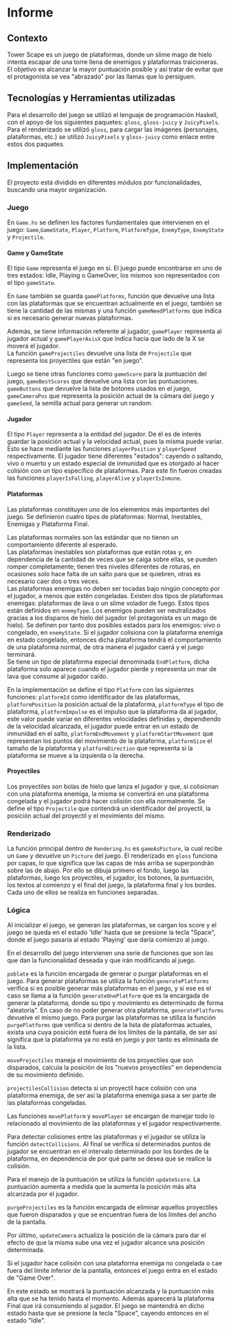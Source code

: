 # Informe

## Contexto

Tower Scape es un juego de plataformas, donde un slime mago de hielo intenta escapar de una torre llena de enemigos y plataformas traicioneras. El objetivo es alcanzar la mayor puntuación posible y así tratar de evitar que el protagonista se vea "abrazado" por las llamas que lo persiguen.

## Tecnologías y Herramientas utilizadas

Para el desarrollo del juego se utilizó el lenguaje de programación Haskell, con el apoyo de los siguientes paquetes: `gloss`, `gloss-juicy` y `JuicyPixels`. Para el renderizado se utilizó `gloss`, para cargar las imágenes (personajes, plataformas, etc.) se utilizó `JuicyPixels` y `gloss-juicy` como enlace entre estos dos paquetes.

## Implementación

El proyecto está dividido en diferentes módulos por funcionalidades, buscando una mayor organización.

### Juego

En `Game.hs` se definen los factores fundamentales que intervienen en el juego: `Game`,`GameState`, `Player`, `Platform`, `PlatformType`, `EnemyType`, `EnemyState` y `Projectile`.

#### Game y GameState

El tipo `Game` representa el juego en sí. El juego puede encontrarse en uno de tres estados: Idle, Playing o GameOver, los mismos son representados con el tipo `gameState`.

En `Game` también se guarda `gamePlatforms`, función que devuelve una lista con las plataformas que se encuentran actualmente en el juego, también se tiene la cantidad de las mismas y una función `gameNeedPlatforms` que indica si es necesario generar nuevas plataformas.

Además, se tiene información referente al jugador, `gamePlayer` representa al jugador actual y `gamePlayerAxisX` que indica hacia que lado de la X se moverá el jugador.\
La función `gameProjectiles` devuelve una lista de `Projectile` que representa los proyectiles que están "en juego".

Luego se tiene otras funciones como `gameScore` para la puntuación del juego, `gameBestScores` que devuelve una lista con las puntuaciones. `gameButtons` que devuelve la lista de botones usados en el juego, `gameCameraPos` que representa la posición actual de la cámara del juego y `gameSeed`, la semilla actual para generar un random.

#### Jugador

El tipo `Player` representa a la entidad del jugador. De él es de interés guardar la posición actual y la velocidad actual, pues la misma puede variar. Esto se hace mediante las funciones `playerPosition` y `playerSpeed` respectivamente. El jugador tiene diferentes "estados": cayendo o saltando, vivo o muerto y un estado especial de inmunidad que es otorgado al hacer colisión con un tipo específico de plataformas. Para este fin fueron creadas las funciones `playerIsFalling`, `playerAlive` y `playerIsInmune`.

#### Plataformas

Las plataformas constituyen uno de los elementos más importantes del juego. Se definieron cuatro tipos de plataformas: Normal, Inestables, Enemigas y Plataforma Final.

 Las plataformas normales son las estándar que no tienen un comportamiento diferente al esperado.\
Las plataformas inestables son plataformas que están rotas y, en dependencia de la cantidad de veces que se caiga sobre ellas, se pueden romper completamente; tienen tres niveles diferentes de roturas, en ocasiones solo hace falta de un salto para que se quiebren, otras es necesario caer dos o tres veces. \
Las plataformas enemigas no deben ser tocadas bajo ningún concepto por el jugador, a menos que estén congeladas. Existen dos tipos de plataformas enemigas: plataformas de lava o un slime volador de fuego. Estos tipos están definidos en `enemyType`. Los enemigos pueden ser neutralizados gracias a los disparos de hielo del jugador (el protagonista es un mago de hielo). Se definen por tanto dos posibles estados para los enemigos: vivo o congelado, en `enemyState`. Si el jugador colisiona con la plataforma enemiga en estado congelado, entonces dicha plataforma tendrá el comportamiento de una plataforma normal, de otra manera el jugador caerá y el juego terminará.\
Se tiene un tipo de plataforma especial denominada `EndPlatform`, dicha plataforma solo aparece cuando el jugador pierde y representa un mar de lava que consume al jugador caído.

  En la implementación se define el tipo `Platform` con las siguientes funciones: `platformId` como identificador de las plataformas, `platformPosition` la posición actual de la plataforma, `platformType` el tipo de plataforma, `platformImpulse` es el impulso que la plataforma da al jugador, este valor puede variar en diferentes velocidades definidas y, dependiendo de la velocidad alcanzada, el jugador puede entrar en un estado de inmunidad en el salto, `platformEndMovement` y `platformStartMovement` que representan los puntos del movimiento de la plataforma, `platformSize` el tamaño de la plataforma y `platformDirection` que representa si la plataforma se mueve a la izquierda o la derecha.

#### Proyectiles

Los proyectiles son bolas de hielo que lanza el jugador y que, si colisionan con una plataforma enemiga, la misma se convertirá en una plataforma congelada y el jugador podrá hacer colisión con ella normalmente. Se define el tipo `Projectile` que contendrá un identificador del proyectil, la posición actual del proyectil y el movimiento del mismo.

### Renderizado

La función principal dentro de `Rendering.hs` es `gameAsPicture`, la cual recibe un `Game` y devuelve un `Picture` del juego. El renderizado en `gloss` funciona por capas, lo que significa que las capas de más arriba se superpondrán sobre las de abajo. Por ello se dibuja primero el fondo, luego las plataformas, luego los proyectiles, el jugador, los botones, la puntuación, los textos al comienzo y el final del juego, la plataforma final y los bordes. Cada uno de ellos se realiza en funciones separadas.

### Lógica

Al inicializar el juego, se generan las plataformas, se cargan los score y el juego se queda en el estado 'Idle' hasta que se presione la tecla "Space", donde el juego pasaría al estado 'Playing' que daría comienzo al juego.

En el desarrollo del juego intervienen una serie de funciones que son las que dan la funcionalidad deseada y que irán modificando al juego.

`poblate` es la función encargada de generar o purgar plataformas en el juego. Para generar plataformas se utiliza la función `generatePlatforms` verifica si es posible generar más plataformas en el juego, y si ese es el caso se llama a la función `generateOnePlatform` que es la encargada de generar la plataforma, donde su tipo y movimiento es determinado de forma "aleatoria". En caso de no poder generar otra plataforma, `generatePlatforms` devuelve el mismo juego. Para purgar las plataformas se utiliza la función `purgePlatforms` que verifica si dentro de la lista de plataformas actuales, exista una cuya posición esté fuera de los límites de la pantalla, de ser así significa que la plataforma ya no está en juego y por tanto es eliminada de la lista.

`moveProjectiles` maneja el movimiento de los proyectiles que son disparados, calcula la posición de los "nuevos proyectiles" en dependencia de su movimiento definido.

`projectilesCollision` detecta si un proyectil hace colisión con una plataforma enemiga, de ser así la plataforma enemiga pasa a ser parte de las plataformas congeladas.

Las funciones `movePlatform` y `movePlayer` se encargan de manejar todo lo relacionado al movimiento de las plataformas y el jugador respectivamente.

Para detectar colisiones entre las plataformas y el jugador se utiliza la función `detectCollisions`. Al final se verifica si determinados puntos de jugador se encuentran en el intervalo determinado por los bordes de la plataforma, en dependencia de por qué parte se desea que se realice la colisión.

Para el manejo de la puntuación se utiliza la función `updateScore`. La puntuación aumenta a medida que la aumenta la posición más alta alcanzada por el jugador.

`purgeProjectiles` es la función encargada de eliminar aquellos proyectiles que fueron disparados y que se encuentran fuera de los límites del ancho de la pantalla.

Por último, `updateCamera` actualiza la posición de la cámara para dar el efecto de que la misma sube una vez el jugador alcance una posición determinada.

Si el jugador hace colisión con una plataforma enemiga no congelada o cae fuera del límite inferior de la pantalla, entonces el juego entra en el estado de "Game Over".

En este estado se mostrará la puntuación alcanzada y la puntuación más alta que se ha tenido hasta el momento. Además aparecerá la plataforma Final que irá consumiendo al jugador. El juego se mantendrá en dicho estado hasta que se presione la tecla "Space", cayendo entonces en el estado "Idle".

